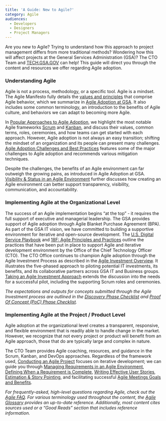 ```yaml
---
title: 'A Guide: New to Agile?'
category: Agile
audiences:
  - Developers
  - Designers
  - Project Managers
---
```


Are you new to Agile? Trying to understand how this approach to project management differs from more traditional methods? Wondering how this will affect projects at the General Services Administration (GSA)? The CTO Team and [TECH.GSA.GOV](https://federalist.18f.gov/preview/GSA/cto-website/dev/) can help! This guide will direct you through the content and resources we offer regarding Agile adoption.

### Understanding Agile
Agile is not a process, methodology, or a specific tool. Agile is a mindset. The Agile Manifesto fully details the [values and principles](http://agilemanifesto.org/) that comprise Agile behavior, which we summarize in [Agile Adoption at GSA](https://federalist.18f.gov/preview/GSA/cto-website/dev/guides/agile_adoption_gsa/). It also includes some common terminology, an introduction to the benefits of Agile culture, and behaviors we can adapt to becoming more Agile.

In [Popular Approaches to Agile Adoption](https://federalist.18f.gov/preview/GSA/cto-website/dev/guides/popular_approaches/), we highlight the most notable Agile frameworks [Scrum](https://www.scrum.org/) and [Kanban](https://leankit.com/learn/kanban/what-is-kanban/), and discuss their values, common terms, roles, ceremonies, and how teams can get started with each approach. However, Agile adoption is not always an easy transition; shifting the mindset of an organization and its people can present many challenges. [Agile Adoption Challenges and Best Practices](https://federalist.18f.gov/preview/GSA/cto-website/dev/guides/Agile_Adoption_Challenges_and_Best-_Practices/) features some of the major challenges to Agile adoption and recommends various mitigation techniques.

Despite the challenges, the benefits of an Agile environment can far outweigh the growing pains, as introduced in Agile Adoption at GSA. [Visibility & Status in an Agile Environment](https://federalist.18f.gov/preview/GSA/cto-website/dev/guides/visibility_and_status/) further discusses how creating an Agile environment can better support transparency, visibility, communication, and accountability.

### Implementing Agile at the Organizational Level
The success of an Agile implementation begins “at the top” - it requires the full support of executive and managerial leadership. The GSA provides support of Agile adoption through Agile Blanket Purchase Agreement (BPA). As part of the GSA IT vision, we have committed to building a supportive environment for iterative and open-source development. The [U.S. Digital Service Playbook](https://federalist.18f.gov/preview/GSA/cto-website/dev/guides/digital_services_playbook/) and [18F: Agile Principles and Practices](https://pages.18f.gov/agile/) outline the practices that have been put in place to support Agile and iterative development environment by the Office of the Chief Technology Officer (CTO). The CTO Office continues to champion Agile adoption through the Agile Investment Process as described in the [Agile Investment Overview](https://federalist.18f.gov/preview/GSA/cto-website/dev/guides/agile_investment_overview/). It illustrates the five-phased approach to piloting potential IT investments, its benefits, and its collaborative partners across GSA IT and Business groups. [Taking an Agile Investment Approach](https://federalist.18f.gov/preview/GSA/cto-website/dev/guides/agile_pilot_teams/) extends the discussion into the needs for a successful pilot, including the supporting Scrum roles and ceremonies. 

*The expectations and outputs for concepts submitted through the Agile Investment process are outlined in the [Discovery Phase Checklist](https://federalist.18f.gov/preview/GSA/cto-website/dev/guides/agile_investment_discovery_phase_checklist/) and [Proof Of Concept (PoC) Phase Checklist](https://federalist.18f.gov/preview/GSA/cto-website/dev/guides/Agile_Investment_Proof-Of-Concept_phase_checklist/).*

### Implementing Agile at the Project / Product Level
Agile adoption at the organizational level creates a transparent, responsive, and flexible environment that is readily able to handle change in the market. However, we recognize that not every project or product will benefit from an Agile approach, those that do are typically large and complex in nature. 

The CTO Team provides Agile coaching, resources, and guidance in the Scrum, Kanban, and DevOps approaches. Regardless of the framework used, [Conducting an Agile Project](https://federalist.18f.gov/preview/GSA/cto-website/dev/guides/conducting_an_agile_project/) focuses on iterative development; we can guide you through [Managing Requirements in an Agile Environment](https://federalist.18f.gov/preview/GSA/cto-website/dev/guides/managing_requirements/), [Defining When a Requirement is Complete](https://federalist.18f.gov/preview/GSA/cto-website/dev/guides/requirements_complete/), [Writing Effective User Stories](https://federalist.18f.gov/preview/GSA/cto-website/dev/guides/effective_user_stories/), [Estimation & Story Pointing](https://federalist.18f.gov/preview/GSA/cto-website/dev/guides/estimation_and_storypointing/), and facilitating successful [Agile Meetings Goals and Benefits](https://federalist.18f.gov/preview/GSA/cto-website/dev/guides/Agile_Meetings_Goals_and_Benefits/).

*For frequently-asked, high-level questions regarding Agile, check out the [Agile FAQ](https://federalist.18f.gov/preview/GSA/cto-website/dev/guides/Agile_FAQs/). For various terminology used throughout the content, the [Agile Glossary](https://federalist.18f.gov/preview/GSA/cto-website/dev/guides/agile_glossary/) provides an up-to-date reference. Additionally, most content cites sources used or a “Good Reads” section that includes reference information.*
